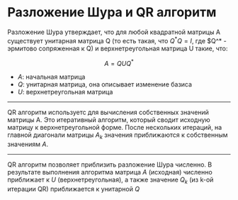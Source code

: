 # Разложение Шура и QR алгоритм

Разложение Шура утверждает, что для любой квадратной матрицы A существует унитарная матрица Q (то есть такая, что $Q^*Q = I$, где $Q^* - эрмитово сопряженная к Q) и верхнетреугольная матрица U такие, что:

$$A=QUQ^*$$
* $A$: начальная матрица
* $Q$: унитарная матрица, она описывает изменение базиса
* $U$: верхнетреугольная матрица

---

QR алгоритм используетс для вычисления собственных значений матрицы A. Это итеративный алгоритм, который сводит исходную матрицу к верхнетреугольной форме. После нескольких итераций, на главной диагонали матрицы $A_k$ значения приближаются к собственным значениям $A$.

---

QR алгоритм позволяет приблизить разложение Шура численно. В результате выполнения алгоритма матрица $A$ (исходная) численно приближает к $U$ (верхнетреугольная), а также значение $Q_k$ (из k-ой итерации QR) приближается к унитарной $Q$